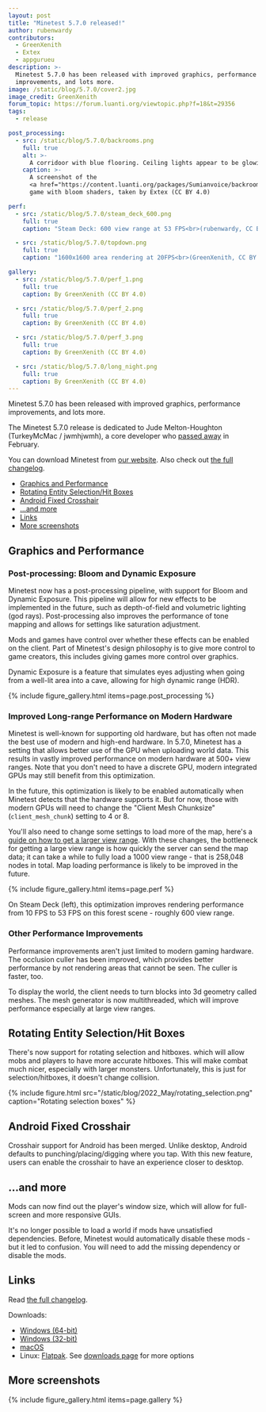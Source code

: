 ```yaml
---
layout: post
title: "Minetest 5.7.0 released!"
author: rubenwardy
contributors:
  - GreenXenith
  - Extex
  - appgurueu
description: >-
  Minetest 5.7.0 has been released with improved graphics, performance
  improvements, and lots more.
image: /static/blog/5.7.0/cover2.jpg
image_credit: GreenXenith
forum_topic: https://forum.luanti.org/viewtopic.php?f=18&t=29356
tags:
  - release

post_processing:
  - src: /static/blog/5.7.0/backrooms.png
    full: true
    alt: >-
      A corridoor with blue flooring. Ceiling lights appear to be glowing with a bloom effect.
    caption: >-
      A screenshot of the
      <a href="https://content.luanti.org/packages/Sumianvoice/backroomtest/">Backrooms</a>
      game with bloom shaders, taken by Extex (CC BY 4.0)

perf:
  - src: /static/blog/5.7.0/steam_deck_600.png
    full: true
    caption: "Steam Deck: 600 view range at 53 FPS<br>(rubenwardy, CC BY-SA 4.0)"

  - src: /static/blog/5.7.0/topdown.png
    full: true
    caption: "1600x1600 area rendering at 20FPS<br>(GreenXenith, CC BY 4.0)"

gallery:
  - src: /static/blog/5.7.0/perf_1.png
    full: true
    caption: By GreenXenith (CC BY 4.0)

  - src: /static/blog/5.7.0/perf_2.png
    full: true
    caption: By GreenXenith (CC BY 4.0)

  - src: /static/blog/5.7.0/perf_3.png
    full: true
    caption: By GreenXenith (CC BY 4.0)

  - src: /static/blog/5.7.0/long_night.png
    full: true
    caption: By GreenXenith (CC BY 4.0)
---
```


Minetest 5.7.0 has been released with improved graphics, performance
improvements, and lots more.

The Minetest 5.7.0 release is dedicated to Jude Melton-Houghton
(TurkeyMcMac / jwmhjwmh), a core developer who
[passed away](https://forum.luanti.org/viewtopic.php?f=18&t=29161) in February.


You can download Minetest from
[our website](https://www.minetest.net/downloads/).
Also check out
[the full changelog](https://dev.minetest.net/Changelog#5.6.0_.E2.86.92_5.7.0).

<!-- more -->


- [Graphics and Performance](#graphics-and-performance)
- [Rotating Entity Selection/Hit Boxes](#rotating-entity-selectionhit-boxes)
- [Android Fixed Crosshair](#android-fixed-crosshair)
- [...and more](#and-more)
- [Links](#links)
- [More screenshots](#more-screenshots)



## Graphics and Performance

### Post-processing: Bloom and Dynamic Exposure

Minetest now has a post-processing pipeline, with support for Bloom and
Dynamic Exposure. This pipeline will allow for new effects to be implemented in the
future, such as depth-of-field and volumetric lighting (god rays).
Post-processing also improves the performance of tone mapping and allows for
settings like saturation adjustment.

Mods and games have control over whether these effects can be enabled on the
client. Part of Minetest's design philosophy is to give more control to game
creators, this includes giving games more control over graphics.

Dynamic Exposure is a feature that simulates eyes adjusting when going from a
well-lit area into a cave, allowing for high dynamic range (HDR).

{% include figure_gallery.html items=page.post_processing %}

### Improved Long-range Performance on Modern Hardware

Minetest is well-known for supporting old hardware, but has often not made the
best use of modern and high-end hardware. In 5.7.0, Minetest has a setting that
allows better use of the GPU when uploading world data. This results in vastly
improved performance on modern hardware at 500+ view ranges. Note that you don't
need to have a discrete GPU, modern integrated GPUs may still benefit from this
optimization.

In the future, this optimization is likely to be enabled automatically when
Minetest detects that the hardware supports it. But for now, those with modern
GPUs will need to change the "Client Mesh Chunksize" (`client_mesh_chunk`)
setting to 4 or 8.

You'll also need to change some settings to load more of the map, here's a
[guide on how to get a larger view range](https://forum.luanti.org/viewtopic.php?f=7&t=29266).
With these changes, the bottleneck for getting a large view range is how quickly
the server can send the map data; it can take a while to fully load a 1000 view
range - that is 258,048 nodes in total. Map loading performance is likely to
be improved in the future.

{% include figure_gallery.html items=page.perf %}

On Steam Deck (left), this optimization improves rendering performance from 10 FPS to
53 FPS on this forest scene - roughly 600 view range.

### Other Performance Improvements

Performance improvements aren't just limited to modern gaming hardware. The
occlusion culler has been improved, which provides better performance by not
rendering areas that cannot be seen. The culler is faster, too.

To display the world, the client needs to turn blocks into 3d geometry
called meshes. The mesh generator is now multithreaded, which will improve
performance especially at large view ranges.

## Rotating Entity Selection/Hit Boxes

There's now support for rotating selection and hitboxes. which will allow mobs
and players to have more accurate hitboxes. This will make combat much nicer,
especially with larger monsters. Unfortunately, this is just for
selection/hitboxes, it doesn't change collision.

{% include figure.html src="/static/blog/2022_May/rotating_selection.png" caption="Rotating selection boxes" %}

## Android Fixed Crosshair

Crosshair support for Android has been merged. Unlike desktop, Android defaults
to punching/placing/digging where you tap. With this new feature, users can
enable the crosshair to have an experience closer to desktop.

## ...and more

Mods can now find out the player's window size, which will allow for full-screen
and more responsive GUIs.

It's no longer possible to load a world if mods have unsatisfied dependencies.
Before, Minetest would automatically disable these mods - but it led to
confusion. You will need to add the missing dependency or disable the mods.

## Links

Read [the full changelog](https://dev.minetest.net/Changelog#5.6.0_.E2.86.92_5.7.0).

Downloads:

- [Windows (64-bit)](https://github.com/minetest/minetest/releases/download/5.7.0/minetest-5.7.0-win64.zip)
- [Windows (32-bit)](https://github.com/minetest/minetest/releases/download/5.7.0/minetest-5.7.0-win32.zip)
- [macOS](https://github.com/minetest/minetest/releases/download/5.7.0/minetest-5.7.0-osx.zip)
- Linux: [Flatpak](https://flathub.org/apps/details/net.minetest.Minetest).
  See [downloads page](https://www.minetest.net/downloads/) for more options

## More screenshots

{% include figure_gallery.html items=page.gallery %}
